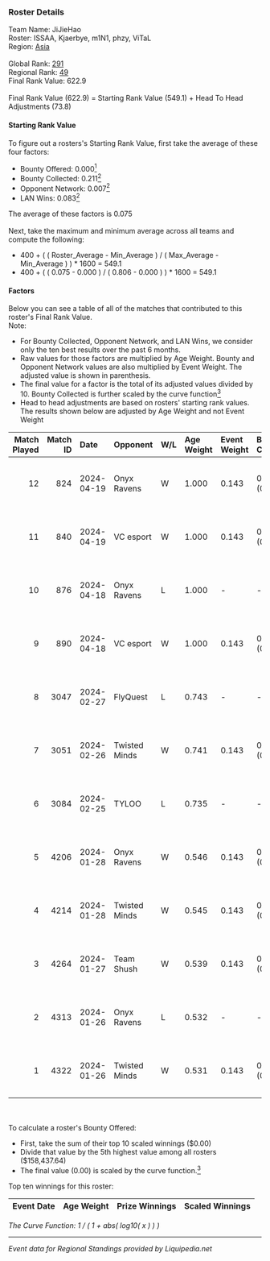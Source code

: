### Roster Details<br />
Team Name: JiJieHao<br />
Roster: ISSAA, Kjaerbye, m1N1, phzy, ViTaL<br />
Region: [Asia]( ../standings_asia.md)<br />
<br />
Global Rank: [291](../standings_global.md)<br />
Regional Rank: [49]( ../standings_asia.md)<br />
Final Rank Value:  622.9<br />
<br />
Final Rank Value (622.9) = Starting Rank Value (549.1) + Head To Head Adjustments (73.8)<br />

#### Starting Rank Value<br />
To figure out a rosters's Starting Rank Value, first take the average of these four factors:<br />
- Bounty Offered: 0.000[<sup>1</sup>](#table2)
- Bounty Collected: 0.211[<sup>2</sup>](#table1)
- Opponent Network: 0.007[<sup>2</sup>](#table1)
- LAN Wins: 0.083[<sup>2</sup>](#table1)

The average of these factors is 0.075<br />
<br />
Next, take the maximum and minimum average across all teams and compute the following:<br />
- 400 + ( ( Roster_Average - Min_Average ) / ( Max_Average - Min_Average ) ) * 1600 = 549.1
- 400 + ( ( 0.075 - 0.000 ) / ( 0.806 - 0.000 ) ) * 1600 = 549.1


#### Factors<br />
Below you can see a table of all of the matches that contributed to this roster's Final Rank Value.<br />
Note:<br />

- For Bounty Collected, Opponent Network, and LAN Wins, we consider only the ten best results over the past 6 months.
- Raw values for those factors are multiplied by Age Weight. Bounty and Opponent Network values are also multiplied by Event Weight. The adjusted value is shown in parenthesis.
- The final value for a factor is the total of its adjusted values divided by 10. Bounty Collected is further scaled by the curve function[<sup>3</sup>](#curveFunction)
- Head to head adjustments are based on rosters' starting rank values. The results shown below are adjusted by Age Weight and not Event Weight
<span id="table1"></span><br />


| Match Played | Match ID | Date       | Opponent      | W/L | Age Weight | Event Weight | Bounty Collected | Opponent Network | LAN Wins  | H2H Adj. | Roster                             |
| -: | -: | :- | :- | :- | :- | :- | :- | :- | :- | -: | :- |
|           12 |      824 | 2024-04-19 | Onyx Ravens   | W   | 1.000      | 0.143        | 0.007 (0.001)    | 0.140 (0.020)    | 0 (0.000) |    19.03 | ISSAA, Kjaerbye, m1N1, phzy, ViTaL |
|           11 |      840 | 2024-04-19 | VC esport     | W   | 1.000      | 0.143        | 0.000 (0.000)    | 0.070 (0.010)    | 0 (0.000) |    11.72 | ISSAA, Kjaerbye, m1N1, phzy, ViTaL |
|           10 |      876 | 2024-04-18 | Onyx Ravens   | L   | 1.000      | -            | -                | -                | -         |   -11.69 | ISSAA, Kjaerbye, m1N1, phzy, ViTaL |
|            9 |      890 | 2024-04-18 | VC esport     | W   | 1.000      | 0.143        | 0.000 (0.000)    | 0.070 (0.010)    | 0 (0.000) |    11.60 | ISSAA, Kjaerbye, m1N1, phzy, ViTaL |
|            8 |     3047 | 2024-02-27 | FlyQuest      | L   | 0.743      | -            | -                | -                | -         |    -0.27 | DavCost, El1an, ISSAA, m1N1, ViTaL |
|            7 |     3051 | 2024-02-26 | Twisted Minds | W   | 0.741      | 0.143        | 0.001 (0.000)    | 0.076 (0.008)    | 1 (0.741) |    12.45 | DavCost, El1an, ISSAA, m1N1, ViTaL |
|            6 |     3084 | 2024-02-25 | TYLOO         | L   | 0.735      | -            | -                | -                | -         |    -1.39 | DavCost, El1an, ISSAA, m1N1, ViTaL |
|            5 |     4206 | 2024-01-28 | Onyx Ravens   | W   | 0.546      | 0.143        | 0.007 (0.001)    | 0.140 (0.011)    | 0 (0.000) |    11.13 | DavCost, El1an, ISSAA, m1N1, ViTaL |
|            4 |     4214 | 2024-01-28 | Twisted Minds | W   | 0.545      | 0.143        | 0.001 (0.000)    | 0.076 (0.006)    | 0 (0.000) |     9.96 | DavCost, El1an, ISSAA, m1N1, ViTaL |
|            3 |     4264 | 2024-01-27 | Team Shush    | W   | 0.539      | 0.143        | 0.000 (0.000)    | 0.019 (0.001)    | 0 (0.000) |     6.88 | DavCost, El1an, ISSAA, m1N1, ViTaL |
|            2 |     4313 | 2024-01-26 | Onyx Ravens   | L   | 0.532      | -            | -                | -                | -         |    -5.34 | DavCost, El1an, ISSAA, m1N1, ViTaL |
|            1 |     4322 | 2024-01-26 | Twisted Minds | W   | 0.531      | 0.143        | 0.001 (0.000)    | 0.076 (0.006)    | 0 (0.000) |     9.78 | DavCost, El1an, ISSAA, m1N1, ViTaL |

<br />
<span id="table2"></span><br />
To calculate a roster's Bounty Offered:<br />

- First, take the sum of their top 10 scaled winnings ($0.00)
- Divide that value by the 5th highest value among all rosters ($158,437.64)
- The final value (0.00) is scaled by the curve function.[<sup>3</sup>](#curveFunction)

Top ten winnings for this roster:<br />

| Event Date | Age Weight | Prize Winnings | Scaled Winnings |
| :- | -: | :- | :- |


<span id="curveFunction"></span>_The Curve Function: 1 / ( 1 + abs( log10( x ) ) )_<br />

---
_Event data for Regional Standings provided by Liquipedia.net_<br />

